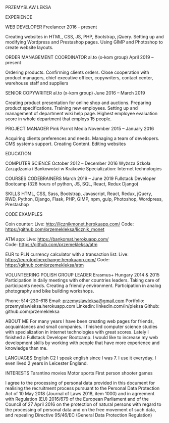 ﻿PRZEMYSLAW LEKSA

EXPERIENCE 

WEB DEVELOPER        Freelancer            2016 - present                   

Creating websites in HTML, CSS, JS, PHP, Bootstrap, jQuery. Setting up and modifying Wordpress and Prestashop pages. Using GIMP and Photoshop to create website layouts. 

ORDER MANAGEMENT COORDINATOR        al.to (x-kom group)   April 2019 – present

Ordering products. Confirming clients orders. Close cooperation with product managers, chief executive officer, copywriters, contact center, warehouse staff and suppliers 
 
SENIOR COPYWRITER        al.to (x-kom group)  June 2016 – March 2019 

Creating product presentation for online shop and auctions. Preparing product specifications. Training new employees. Setting up and management of department wiki help page. Highest employee evaluation score in whole department that employs 15 people. 
 
PROJECT MANAGER        Pink Parrot Media             November 2015 – January 2016 

Acquiring clients preferences and needs. Managing a team of developers. CMS systems support. Creating Content. Editing websites 

EDUCATION 

COMPUTER SCIENCE       October 2012 – December 2016 
Wyższa Szkoła Zarządzania i Bankowości w Krakowie Specialization: Internet technologies 

COURSES 
CODEBRAINERS        March 2019 – June 2019 
Fullstack Developer Bootcamp (328 hours of python, JS, SQL, React, Redux Django) 

SKILLS 
HTML, CSS, Sass, Bootstrap, Javascript, React, Redux, jQuery, RWD, Python, Django, Flask, PHP, GIMP,  npm, gulp, Photoshop, Wordpress, Prestashop 

CODE EXAMPLES

Coin counter:
Live: http://licznikmonet.herokuapp.com/
Code: https://github.com/przemekleksa/licznik_monet

ATM app:
Live: https://bankomat.herokuapp.com/  
Code: https://github.com/przemekleksa/atm

EUR to PLN currency calculator with a transaction list:
Live: https://eurotoplnexchange.herokuapp.com/
Code: https://github.com/przemekleksa/atm

VOLUNTEERING 
POLISH GROUP LEADER  Erasmus+ Hungary              2014 & 2015 
Participation in daily meetings with other countries leaders. Taking care of participants needs. Creating a friendly environment. Participation in analog photography and bike building workshops. 

Phone: 514-230-618 
Email: przemyslawleksa@gmail.com 
Portfolio: przemyslawleksa.herokuapp.com 
Linkedin: linkedin.com/in/pleksa 
Github: github.com/przemekleksa 

ABOUT ME 
For many years I have been creating web pages for friends, acquaintances and small companies. I finished computer science studies with specialization in internet technologies with great scores. Lately I finished a Fullstack Developer Bootcamp. I would like to increase my web development skills by working with people that have more experience and knowledge than me.  

LANGUAGES 
English C2 
I speak english since I was 7. I use it everyday. I even lived 2 years in Leicester England.

INTERESTS 
Tarantino movies Motor sports First person shooter games 
 
I agree to the processing of personal data provided in this document for realising the recruitment process pursuant to the Personal Data Protection Act of 10 May 2018 (Journal of Laws 2018, item 1000) and in agreement with Regulation (EU) 2016/679 of the European Parliament and of the Council of 27 April 2016 on the protection of  natural persons with regard to the processing of personal data and on the free movement of such data, and repealing Directive 95/46/EC (General Data Protection Regulation) 
 
  
